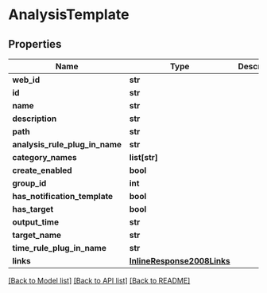 # AnalysisTemplate

## Properties
Name | Type | Description | Notes
------------ | ------------- | ------------- | -------------
**web_id** | **str** |  | [optional] 
**id** | **str** |  | [optional] 
**name** | **str** |  | [optional] 
**description** | **str** |  | [optional] 
**path** | **str** |  | [optional] 
**analysis_rule_plug_in_name** | **str** |  | [optional] 
**category_names** | **list[str]** |  | [optional] 
**create_enabled** | **bool** |  | [optional] 
**group_id** | **int** |  | [optional] 
**has_notification_template** | **bool** |  | [optional] 
**has_target** | **bool** |  | [optional] 
**output_time** | **str** |  | [optional] 
**target_name** | **str** |  | [optional] 
**time_rule_plug_in_name** | **str** |  | [optional] 
**links** | [**InlineResponse2008Links**](InlineResponse2008Links.md) |  | [optional] 

[[Back to Model list]](../README.md#documentation-for-models) [[Back to API list]](../README.md#documentation-for-api-endpoints) [[Back to README]](../README.md)


